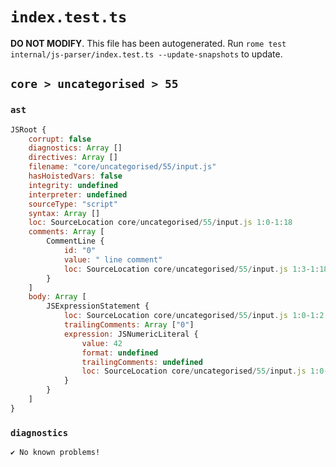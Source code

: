 # `index.test.ts`

**DO NOT MODIFY**. This file has been autogenerated. Run `rome test internal/js-parser/index.test.ts --update-snapshots` to update.

## `core > uncategorised > 55`

### `ast`

```javascript
JSRoot {
	corrupt: false
	diagnostics: Array []
	directives: Array []
	filename: "core/uncategorised/55/input.js"
	hasHoistedVars: false
	integrity: undefined
	interpreter: undefined
	sourceType: "script"
	syntax: Array []
	loc: SourceLocation core/uncategorised/55/input.js 1:0-1:18
	comments: Array [
		CommentLine {
			id: "0"
			value: " line comment"
			loc: SourceLocation core/uncategorised/55/input.js 1:3-1:18
		}
	]
	body: Array [
		JSExpressionStatement {
			loc: SourceLocation core/uncategorised/55/input.js 1:0-1:2
			trailingComments: Array ["0"]
			expression: JSNumericLiteral {
				value: 42
				format: undefined
				trailingComments: undefined
				loc: SourceLocation core/uncategorised/55/input.js 1:0-1:2
			}
		}
	]
}
```

### `diagnostics`

```
✔ No known problems!

```
